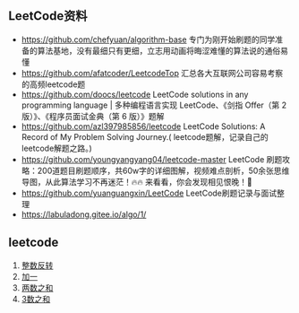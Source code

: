 ## LeetCode资料
- https://github.com/chefyuan/algorithm-base
专门为刚开始刷题的同学准备的算法基地，没有最细只有更细，立志用动画将晦涩难懂的算法说的通俗易懂
- https://github.com/afatcoder/LeetcodeTop 汇总各大互联网公司容易考察的高频leetcode题
- https://github.com/doocs/leetcode LeetCode solutions in any programming language | 多种编程语言实现 LeetCode、《剑指 Offer（第 2 版）》、《程序员面试金典（第 6 版）》题解
- https://github.com/azl397985856/leetcode LeetCode Solutions: A Record of My Problem Solving Journey.( leetcode题解，记录自己的leetcode解题之路。)
- https://github.com/youngyangyang04/leetcode-master LeetCode 刷题攻略：200道题目刷题顺序，共60w字的详细图解，视频难点剖析，50余张思维导图，从此算法学习不再迷茫！🔥🔥 来看看，你会发现相见恨晚！🚀
- https://github.com/yuanguangxin/LeetCode LeetCode刷题记录与面试整理
- https://labuladong.gitee.io/algo/1/ 





## leetcode

1. [整数反转](./reverse-integer.md)
2. [加一](./plus-one.md)
3. [两数之和](./two-sum.md)
4. [3数之和](./three-sum.md)





